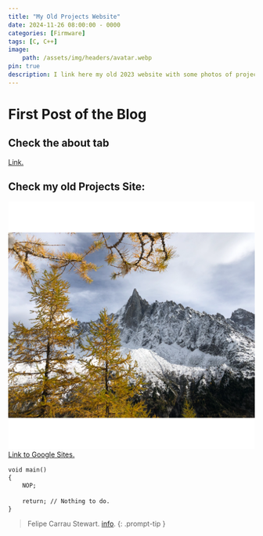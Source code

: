 ```yaml
---
title: "My Old Projects Website"
date: 2024-11-26 08:00:00 - 0000
categories: [Firmware]
tags: [C, C++]
image:
    path: /assets/img/headers/avatar.webp
pin: true
description: I link here my old 2023 website with some photos of projects. I'll be using this blog now, probably linking some projects from the old website.
---
```


# First Post of the Blog
## Check the about tab
[Link.](https://fcarraustewart.github.io/about)
## Check my old Projects Site:
![mountains](/assets/img/favicons/web-app-manifest-512x512.png)
[Link to Google Sites.](https://sites.google.com/view/carraufelipe)

```
void main()
{
    NOP;
    
    return; // Nothing to do.
}
```

> Felipe Carrau Stewart. [info](https://fcarraustewart.github.io/about).
{: .prompt-tip }


